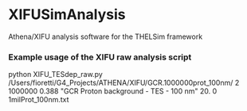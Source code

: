 # XIFUSimAnalysis
Athena/XIFU analysis software for the THELSim framework


### Example usage of the XIFU raw analysis script

python XIFU_TESdep_raw.py /Users/fioretti/G4_Projects/ATHENA/XIFU/GCR.1000000prot_100nm/ 2 1000000 0.388 "GCR Proton background - TES - 100 nm" 20. 0 1milProt_100nm.txt
